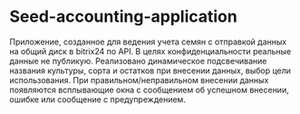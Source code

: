# Seed-accounting-application
Приложение, созданное для ведения учета семян с отправкой данных на общий диск в bitrix24 по API. В целях конфиденциальности реальные данные не публикую. Реализовано динамическое подсвечивание названия культуры, сорта и остатков при внесении данных, выбор цели использования. При правильном/неправильном внесении данных появляются всплывающие окна с сообщением об успешном внесении, ошибке или сообщение с предупреждением.  
